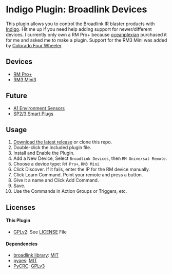 # Indigo Plugin: Broadlink Devices

This plugin allows you to control the Broadlink IR blaster products with [Indigo](https://www.indigodomo.com/).
Hit me up if you need help adding support for newer/different devices. I
currently only own a RM Pro+ because [oceanplexian](https://github.com/oceanplexian)
purchased it for me and asked me to make a plugin. Support for the RM3 Mini was added
by [Colorado Four Wheeler](https://github.com/colorado4wheeler).

## Devices

- [RM Pro+](https://www.amazon.com/Broadlink-RM33-RM-Pro-Automation/dp/B078W1JVYK)
- [RM3 Mini3](https://www.amazon.com/Broadlink-RM33-RM-Pro-Automation/dp/B078BCMZH6)

## Future

- [A1 Environment Sensors](http://www.ibroadlink.com/a1/)
- [SP2/3 Smart Plugs](http://www.ibroadlink.com/sp3/)

## Usage

1. [Download the latest release](https://github.com/davidnewhall/indigo-broadlink/archive/latest.zip) or clone this repo.
2. Double-click the included plugin file.
3. Install and Enable the Plugin.
4. Add a New Device, Select `Broadlink Devices`, then `RM Universal Remote`.
5. Choose a device type: `RM Pro+`, `RM3 Mini`
6. Click Discover. If it fails, enter the IP for the RM device manually.
7. Click Learn Command. Point your remote and press a button.
8. Give it a name and Click Add Command.
9. Save.
10. Use the Commands in Action Groups or Triggers, etc.

## Licenses

#### This Plugin

- [GPLv2](https://www.gnu.org/licenses/gpl-2.0.txt): See [LICENSE](LICENSE) File

#### Dependencies

- [broadlink library](https://github.com/mjg59/python-broadlink): [MIT](https://github.com/mjg59/python-broadlink/blob/master/LICENSE)
- [pyaes](https://github.com/ricmoo/pyaes/): [MIT](https://github.com/ricmoo/pyaes/blob/master/LICENSE.txt)
- [PyCRC](https://github.com/alexbutirskiy/PyCRC): [GPLv3](https://github.com/alexbutirskiy/PyCRC/blob/master/LICENSE)
